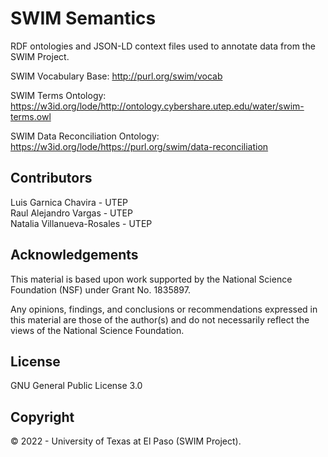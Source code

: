 # SWIM Semantics

RDF ontologies and JSON-LD context files used to annotate data from the SWIM Project.   

SWIM Vocabulary Base: http://purl.org/swim/vocab

SWIM Terms Ontology: https://w3id.org/lode/http://ontology.cybershare.utep.edu/water/swim-terms.owl

SWIM Data Reconciliation Ontology: https://w3id.org/lode/https://purl.org/swim/data-reconciliation 

## Contributors
Luis Garnica Chavira - UTEP   
Raul Alejandro Vargas - UTEP   
Natalia Villanueva-Rosales - UTEP   

## Acknowledgements
This material is based upon work supported by the National Science Foundation (NSF) under Grant No. 1835897.   

Any opinions, findings, and conclusions or recommendations expressed in this material are those of the author(s) and do not necessarily reflect the views of the National Science Foundation.  

## License
GNU General Public License 3.0

## Copyright
© 2022 - University of Texas at El Paso (SWIM Project).